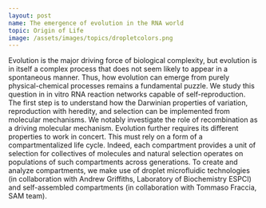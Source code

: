 ```yaml
---
layout: post
name: The emergence of evolution in the RNA world
topic: Origin of Life
image: /assets/images/topics/dropletcolors.png
---
```

Evolution is the major driving force of biological complexity, but evolution is
in itself a complex process that does not seem likely to appear in a spontaneous
manner. Thus, how evolution can emerge from purely physical-chemical processes
remains a fundamental puzzle. We study this question in in vitro RNA reaction
networks capable of self-reproduction. The first step is to understand how the
Darwinian properties of variation, reproduction with heredity, and selection can
be implemented from molecular mechanisms. We notably investigate the role of
recombination as a driving molecular mechanism. Evolution further requires its
different properties to work in concert. This must rely on a form of a
compartmentalized life cycle. Indeed, each compartment provides a unit of
selection for collectives of molecules and natural selection operates on
populations of such compartments across generations. To create and analyze
compartments, we make use of droplet microfluidic technologies (in collaboration
with Andrew Griffiths, Laboratory of Biochemistry ESPCI) and self-assembled
compartments (in collaboration with Tommaso Fraccia, SAM team).
